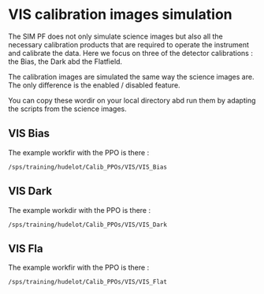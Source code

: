 # VIS calibration images simulation

The SIM PF does not only simulate science images but also all the necessary calibration products that 
are required to operate the instrument and calibrate the data. Here we focus on three of the detector calibrations : 
the Bias, the Dark abd the Flatfield.

The calibration images are simulated the same way the science images are. The only difference is the 
enabled / disabled feature.

You can copy these wordir on your local directory abd run them by adapting the scripts from the science images.



## VIS Bias

The example workfir with the PPO is there : 

    /sps/training/hudelot/Calib_PPOs/VIS/VIS_Bias

## VIS Dark

The example workdir with the PPO is there : 

    /sps/training/hudelot/Calib_PPOs/VIS/VIS_Dark

## VIS Fla

The example workfir with the PPO is there : 

    /sps/training/hudelot/Calib_PPOs/VIS/VIS_Flat

